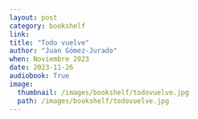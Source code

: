 ```yaml
---
layout: post
category: bookshelf
link: 
title: "Todo vuelve"
author: "Juan Gómez-Jurado"
when: Noviembre 2023
date: 2023-11-26
audiobook: True
image:
  thumbnail: /images/bookshelf/todovuelve.jpg
  path: /images/bookshelf/todovuelve.jpg
---
```

